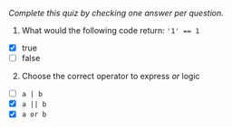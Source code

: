 *Complete this quiz by checking one answer per question.*

1. What would the following code return: `'1' == 1`

- [x] true
- [ ] false

2. Choose the correct operator to express _or_ logic

- [ ] `a | b`
- [x] `a || b`
- [x] `a or b`
